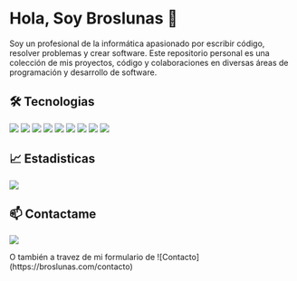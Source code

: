 # Hola, Soy Broslunas 👋

Soy un profesional de la informática apasionado por escribir código, resolver problemas y crear software. Este repositorio personal es una colección de mis proyectos, código y colaboraciones en diversas áreas de programación y desarrollo de software.

## 🛠️ Tecnologias

<p>
  <img src="https://img.shields.io/badge/-HTML5-E34F26?style=flat&logo=html5&logoColor=white">
  <img src="https://img.shields.io/badge/-CSS3-1572B6?style=flat&logo=css3">
  <img src="https://img.shields.io/badge/-JavaScript-F7DF1E?style=flat&logo=javascript&logoColor=black">
  <img src="https://img.shields.io/badge/-TypeScript-3178C6?style=flat&logo=typescript&logoColor=white">
  <img src="https://img.shields.io/badge/-Nodejs-339933?style=flat&logo=node.js&logoColor=white">
  <img src="https://img.shields.io/badge/-Express-000000?style=flat&logo=express&logoColor=white">
  <img src="https://img.shields.io/badge/-SCSS-CC6699?style=flat&logo=sass&logoColor=white">
  <img src="https://img.shields.io/badge/-Docker-2496ED?style=flat&logo=docker&logoColor=white">
  <img src="https://img.shields.io/badge/-Astro-000000?style=flat&logo=astro&logoColor=white">
</p>

## 📈 Estadisticas


<picture>
  <source
    srcset="https://github-readme-stats.vercel.app/api/top-langs/?username=broslunas&layout=compact&langs_count=8&theme=radical"
    media="(prefers-color-scheme: dark)" />
  <source
    srcset="https://github-readme-stats.vercel.app/api/top-langs/?username=broslunas&layout=compact&langs_count=8&theme=default"
    media="(prefers-color-scheme: light), (prefers-color-scheme: no-preference)" />
  <img src="https://github-readme-stats.vercel.app/api/top-langs/?username=broslunas&layout=compact&langs_count=10" />
</picture>


## 📫 Contactame

<p
  <a href="mailto:pablo@broslunas.com"><img src="https://img.shields.io/badge/-Gmail-D14836?style=flat&logo=Gmail&logoColor=white"/></a>
</p>
O también a travez de mi formulario de ![Contacto](https://broslunas.com/contacto)
